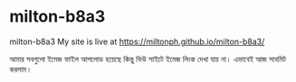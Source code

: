 # milton-b8a3
milton-b8a3
My site is live at https://miltonph.github.io/milton-b8a3/

আমার সবগুলো ইমেজ ফাইল আপলোড হয়েছে কিন্তু ভিউ সাইটে ইমেজ লিংক দেখা যায় না। এভাবেই আজ সাবমিট করলাম।



